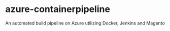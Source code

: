 # azure-containerpipeline
An automated build pipeline on Azure utilizing Docker, Jenkins and Magento
